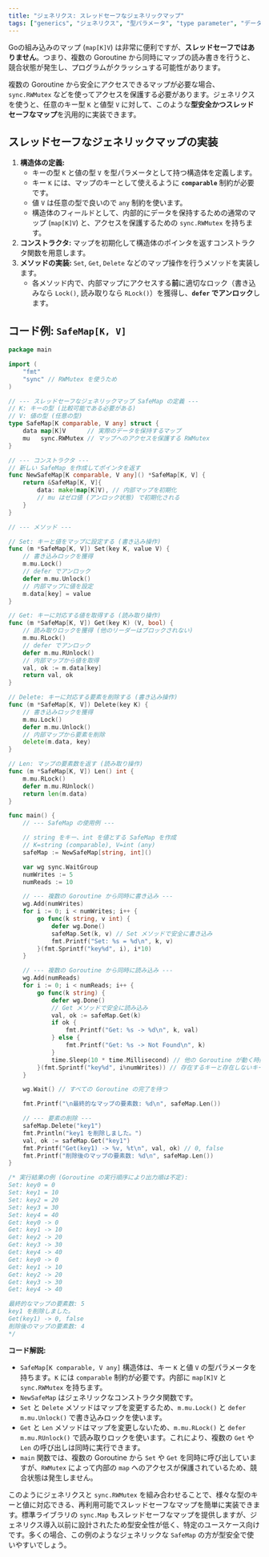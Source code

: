 ```yaml
---
title: "ジェネリクス: スレッドセーフなジェネリックマップ"
tags: ["generics", "ジェネリクス", "型パラメータ", "type parameter", "データ構造", "struct", "マップ", "map", "sync", "RWMutex", "スレッドセーフ", "comparable"]
---
```


Goの組み込みのマップ (`map[K]V`) は非常に便利ですが、**スレッドセーフではありません**。つまり、複数の Goroutine から同時にマップの読み書きを行うと、競合状態が発生し、プログラムがクラッシュする可能性があります。

複数の Goroutine から安全にアクセスできるマップが必要な場合、`sync.RWMutex` などを使ってアクセスを保護する必要があります。ジェネリクスを使うと、任意のキー型 `K` と値型 `V` に対して、このような**型安全かつスレッドセーフなマップ**を汎用的に実装できます。

## スレッドセーフなジェネリックマップの実装

1.  **構造体の定義:**
    *   キーの型 `K` と値の型 `V` を型パラメータとして持つ構造体を定義します。
    *   キー `K` には、マップのキーとして使えるように **`comparable`** 制約が必要です。
    *   値 `V` は任意の型で良いので `any` 制約を使います。
    *   構造体のフィールドとして、内部的にデータを保持するための通常のマップ (`map[K]V`) と、アクセスを保護するための `sync.RWMutex` を持ちます。
2.  **コンストラクタ:** マップを初期化して構造体のポインタを返すコンストラクタ関数を用意します。
3.  **メソッドの実装:** `Set`, `Get`, `Delete` などのマップ操作を行うメソッドを実装します。
    *   各メソッド内で、内部マップにアクセスする**前**に適切なロック（書き込みなら `Lock()`, 読み取りなら `RLock()`）を獲得し、**`defer` でアンロック**します。

## コード例: `SafeMap[K, V]`

```go title="スレッドセーフなジェネリックマップ SafeMap"
package main

import (
	"fmt"
	"sync" // RWMutex を使うため
)

// --- スレッドセーフなジェネリックマップ SafeMap の定義 ---
// K: キーの型 (比較可能である必要がある)
// V: 値の型 (任意の型)
type SafeMap[K comparable, V any] struct {
	data map[K]V      // 実際のデータを保持するマップ
	mu   sync.RWMutex // マップへのアクセスを保護する RWMutex
}

// --- コンストラクタ ---
// 新しい SafeMap を作成してポインタを返す
func NewSafeMap[K comparable, V any]() *SafeMap[K, V] {
	return &SafeMap[K, V]{
		data: make(map[K]V), // 内部マップを初期化
		// mu はゼロ値 (アンロック状態) で初期化される
	}
}

// --- メソッド ---

// Set: キーと値をマップに設定する (書き込み操作)
func (m *SafeMap[K, V]) Set(key K, value V) {
	// 書き込みロックを獲得
	m.mu.Lock()
	// defer でアンロック
	defer m.mu.Unlock()
	// 内部マップに値を設定
	m.data[key] = value
}

// Get: キーに対応する値を取得する (読み取り操作)
func (m *SafeMap[K, V]) Get(key K) (V, bool) {
	// 読み取りロックを獲得 (他のリーダーはブロックされない)
	m.mu.RLock()
	// defer でアンロック
	defer m.mu.RUnlock()
	// 内部マップから値を取得
	val, ok := m.data[key]
	return val, ok
}

// Delete: キーに対応する要素を削除する (書き込み操作)
func (m *SafeMap[K, V]) Delete(key K) {
	// 書き込みロックを獲得
	m.mu.Lock()
	defer m.mu.Unlock()
	// 内部マップから要素を削除
	delete(m.data, key)
}

// Len: マップの要素数を返す (読み取り操作)
func (m *SafeMap[K, V]) Len() int {
	m.mu.RLock()
	defer m.mu.RUnlock()
	return len(m.data)
}

func main() {
	// --- SafeMap の使用例 ---

	// string をキー、int を値とする SafeMap を作成
	// K=string (comparable), V=int (any)
	safeMap := NewSafeMap[string, int]()

	var wg sync.WaitGroup
	numWrites := 5
	numReads := 10

	// --- 複数の Goroutine から同時に書き込み ---
	wg.Add(numWrites)
	for i := 0; i < numWrites; i++ {
		go func(k string, v int) {
			defer wg.Done()
			safeMap.Set(k, v) // Set メソッドで安全に書き込み
			fmt.Printf("Set: %s = %d\n", k, v)
		}(fmt.Sprintf("key%d", i), i*10)
	}

	// --- 複数の Goroutine から同時に読み込み ---
	wg.Add(numReads)
	for i := 0; i < numReads; i++ {
		go func(k string) {
			defer wg.Done()
			// Get メソッドで安全に読み込み
			val, ok := safeMap.Get(k)
			if ok {
				fmt.Printf("Get: %s -> %d\n", k, val)
			} else {
				fmt.Printf("Get: %s -> Not Found\n", k)
			}
			time.Sleep(10 * time.Millisecond) // 他の Goroutine が動く時間を与える
		}(fmt.Sprintf("key%d", i%numWrites)) // 存在するキーと存在しないキーを混ぜる
	}

	wg.Wait() // すべての Goroutine の完了を待つ

	fmt.Printf("\n最終的なマップの要素数: %d\n", safeMap.Len())

	// --- 要素の削除 ---
	safeMap.Delete("key1")
	fmt.Println("key1 を削除しました。")
	val, ok := safeMap.Get("key1")
	fmt.Printf("Get(key1) -> %v, %t\n", val, ok) // 0, false
	fmt.Printf("削除後のマップの要素数: %d\n", safeMap.Len())
}

/* 実行結果の例 (Goroutine の実行順序により出力順は不定):
Set: key0 = 0
Set: key1 = 10
Set: key2 = 20
Set: key3 = 30
Set: key4 = 40
Get: key0 -> 0
Get: key1 -> 10
Get: key2 -> 20
Get: key3 -> 30
Get: key4 -> 40
Get: key0 -> 0
Get: key1 -> 10
Get: key2 -> 20
Get: key3 -> 30
Get: key4 -> 40

最終的なマップの要素数: 5
key1 を削除しました。
Get(key1) -> 0, false
削除後のマップの要素数: 4
*/
```

**コード解説:**

*   `SafeMap[K comparable, V any]` 構造体は、キー `K` と値 `V` の型パラメータを持ちます。`K` には `comparable` 制約が必要です。内部に `map[K]V` と `sync.RWMutex` を持ちます。
*   `NewSafeMap` はジェネリックなコンストラクタ関数です。
*   `Set` と `Delete` メソッドはマップを変更するため、`m.mu.Lock()` と `defer m.mu.Unlock()` で書き込みロックを使います。
*   `Get` と `Len` メソッドはマップを変更しないため、`m.mu.RLock()` と `defer m.mu.RUnlock()` で読み取りロックを使います。これにより、複数の `Get` や `Len` の呼び出しは同時に実行できます。
*   `main` 関数では、複数の Goroutine から `Set` や `Get` を同時に呼び出していますが、`RWMutex` によって内部の `map` へのアクセスが保護されているため、競合状態は発生しません。

このようにジェネリクスと `sync.RWMutex` を組み合わせることで、様々な型のキーと値に対応できる、再利用可能でスレッドセーフなマップを簡単に実装できます。標準ライブラリの `sync.Map` もスレッドセーフなマップを提供しますが、ジェネリクス導入以前に設計されたため型安全性が低く、特定のユースケース向けです。多くの場合、この例のようなジェネリックな `SafeMap` の方が型安全で使いやすいでしょう。